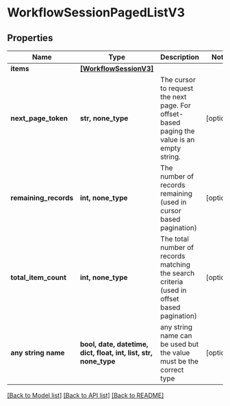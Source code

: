 # WorkflowSessionPagedListV3


## Properties
Name | Type | Description | Notes
------------ | ------------- | ------------- | -------------
**items** | [**[WorkflowSessionV3]**](WorkflowSessionV3.md) |  | 
**next_page_token** | **str, none_type** | The cursor to request the next page. For offset-based paging the value is an empty string. | [optional] 
**remaining_records** | **int, none_type** | The number of records remaining (used in cursor based pagination) | [optional] 
**total_item_count** | **int, none_type** | The total number of records matching the search criteria (used in offset based pagination) | [optional] 
**any string name** | **bool, date, datetime, dict, float, int, list, str, none_type** | any string name can be used but the value must be the correct type | [optional]

[[Back to Model list]](../README.md#documentation-for-models) [[Back to API list]](../README.md#documentation-for-api-endpoints) [[Back to README]](../README.md)


